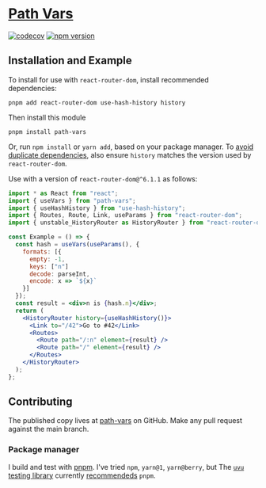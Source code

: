 # [Path Vars](https://yarnpkg.com/package/path-vars)

[![codecov][codecov]][codecov_url] [![npm version][npm_version]][npm_version_url]

[npm_version]: https://badge.fury.io/js/path-vars.svg
[codecov]: https://codecov.io/gh/thejohnhoffer/path-vars/branch/main/graph/badge.svg?token=ULXHI9HTYZ
[npm_version_url]: https://www.npmjs.com/package/path-vars
[codecov_url]: https://codecov.io/gh/thejohnhoffer/path-vars

## Installation and Example

To install for use with `react-router-dom`, install recommended dependencies:

```
pnpm add react-router-dom use-hash-history history
```

Then install this module

```
pnpm install path-vars
```

Or, run `npm install` or `yarn add`, based on your package manager. To [avoid duplicate dependencies](https://github.com/remix-run/react-router/pull/7586#issuecomment-991703987), also ensure `history` matches the version used by `react-router-dom`.

Use with a version of `react-router-dom@^6.1.1` as follows:

```jsx
import * as React from "react";
import { useVars } from "path-vars";
import { useHashHistory } from "use-hash-history";
import { Routes, Route, Link, useParams } from "react-router-dom";
import { unstable_HistoryRouter as HistoryRouter } from "react-router-dom";

const Example = () => {
  const hash = useVars(useParams(), {
    formats: [{
      empty: -1,
      keys: ["n"]
      decode: parseInt,
      encode: x => `${x}`
    }]
  });
  const result = <div>n is {hash.n}</div>;
  return (
    <HistoryRouter history={useHashHistory()}>
      <Link to="/42">Go to #42</Link>
      <Routes>
        <Route path="/:n" element={result} />
        <Route path="/" element={result} />
      </Routes>
    </HistoryRouter>
  );
};
```

## Contributing

The published copy lives at [path-vars](https://github.com/thejohnhoffer/path-vars/) on GitHub.
Make any pull request against the main branch.

### Package manager

I build and test with [pnpm](https://pnpm.io/). I've tried `npm`, `yarn@1`, `yarn@berry`, but The [`uvu` testing library](https://www.npmjs.com/package/uvu) currently [recommendeds](https://github.com/lukeed/uvu/issues/144#issuecomment-939316208) `pnpm`.
